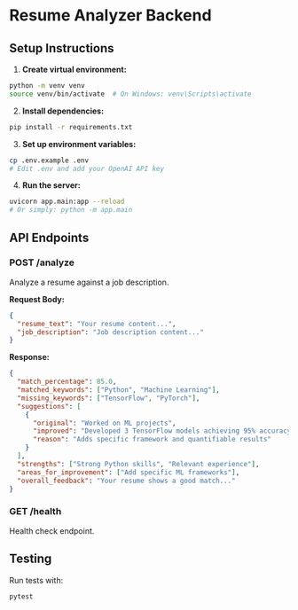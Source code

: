 # Resume Analyzer Backend

## Setup Instructions

1. **Create virtual environment:**
```bash
python -m venv venv
source venv/bin/activate  # On Windows: venv\Scripts\activate
```

2. **Install dependencies:**
```bash
pip install -r requirements.txt
```

3. **Set up environment variables:**
```bash
cp .env.example .env
# Edit .env and add your OpenAI API key
```

4. **Run the server:**
```bash
uvicorn app.main:app --reload
# Or simply: python -m app.main
```

## API Endpoints

### POST /analyze
Analyze a resume against a job description.

**Request Body:**
```json
{
  "resume_text": "Your resume content...",
  "job_description": "Job description content..."
}
```

**Response:**
```json
{
  "match_percentage": 85.0,
  "matched_keywords": ["Python", "Machine Learning"],
  "missing_keywords": ["TensorFlow", "PyTorch"],
  "suggestions": [
    {
      "original": "Worked on ML projects",
      "improved": "Developed 3 TensorFlow models achieving 95% accuracy",
      "reason": "Adds specific framework and quantifiable results"
    }
  ],
  "strengths": ["Strong Python skills", "Relevant experience"],
  "areas_for_improvement": ["Add specific ML frameworks"],
  "overall_feedback": "Your resume shows a good match..."
}
```

### GET /health
Health check endpoint.

## Testing

Run tests with:
```bash
pytest
```
